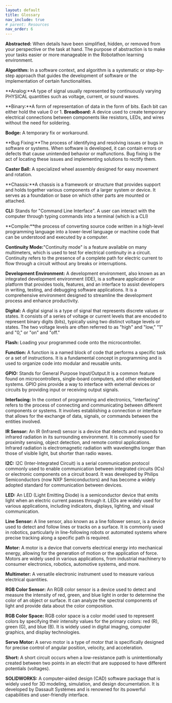 ```yaml
---
layout: default
title: Glossary
nav_include: true
# parent: Resources
nav_order: 6
---
```


**Abstracted:** When details have been simplified, hidden, or removed from your perspective or the task at hand. The purpose of abstraction is to make your tasks easier or more manageable in the Robotathon learning environment.

**Algorithm:** In a software context, and algorithm is a systematic or step-by-step approach that guides the development of software or the implementation of certain functionalities.

**Analog:**A type of signal usually represented by continuously varying PHYSICAL quantities such as voltage, current, or sound waves.

**Binary:**A form of representation of data in the form of bits. Each bit can either hold the value 0 or 1.
**Breadboard:** A device used to create temporary electrical connections between components like resistors, LEDs, and wires without the need for soldering.

**Bodge:** A temporary fix or workaround.

**Bug Fixing:**The process of identifying and resolving issues or bugs in software or systems. When software is developed, it can contain errors or defects that cause unintended behavior or malfunctions. Bug fixing is the act of locating these issues and implementing solutions to rectify them.

**Caster Ball:** A specialized wheel assembly designed for easy movement and rotation.

**Chassis:**A chassis is a framework or structure that provides support and holds together various components of a larger system or device. It serves as a foundation or base on which other parts are mounted or attached.

**CLI:** Stands for "Command Line Interface". A user can interact with the computer through typing commands into a terminal (which is a CLI)

**Compile:**the process of converting source code written in a high-level programming language into a lower-level language or machine code that can be understood and executed by a computer.

**Continuity Mode:**"Continuity mode" is a feature available on many multimeters, which is used to test for electrical continuity in a circuit. Continuity refers to the presence of a complete path for electric current to flow through a circuit without any breaks or interruptions.

**Development Environment:** A development environment, also known as an integrated development environment (IDE), is a software application or platform that provides tools, features, and an interface to assist developers in writing, testing, and debugging software applications. It is a comprehensive environment designed to streamline the development process and enhance productivity.

**Digital:** A digital signal is a type of signal that represents discrete values or states. It consists of a series of voltage or current levels that are encoded to represent binary digits (bits), typically using two distinct voltage levels or states. The two voltage levels are often referred to as "high" and "low," "1" and "0," or "on" and "off."

**Flash:** Loading your programmed code onto the microcontroller.

**Function:** A function is a named block of code that performs a specific task or a set of instructions. It is a fundamental concept in programming and is used to organize code into modular and reusable units.

**GPIO:** Stands for General Purpose Input/Output.It is a common feature found on microcontrollers, single-board computers, and other embedded systems. GPIO pins provide a way to interface with external devices or circuits by providing input or receiving output signals.

**Interfacing:** In the context of programming and electronics, "interfacing" refers to the process of connecting and communicating between different components or systems. It involves establishing a connection or interface that allows for the exchange of data, signals, or commands between the entities involved.

**IR Sensor:** An IR (Infrared) sensor is a device that detects and responds to infrared radiation in its surrounding environment. It is commonly used for proximity sensing, object detection, and remote control applications. Infrared radiation is electromagnetic radiation with wavelengths longer than those of visible light, but shorter than radio waves.

**I2C:** I2C (Inter-Integrated Circuit) is a serial communication protocol commonly used to enable communication between integrated circuits (ICs) or electronic components on a circuit board. It was developed by Philips Semiconductors (now NXP Semiconductors) and has become a widely adopted standard for communication between devices.

**LED:** An LED (Light Emitting Diode) is a semiconductor device that emits light when an electric current passes through it. LEDs are widely used for various applications, including indicators, displays, lighting, and visual communication.

**Line Sensor:** A line sensor, also known as a line follower sensor, is a device used to detect and follow lines or tracks on a surface. It is commonly used in robotics, particularly in line-following robots or automated systems where precise tracking along a specific path is required.

**Motor:** A motor is a device that converts electrical energy into mechanical energy, allowing for the generation of motion or the application of force. Motors are widely used in various applications, from industrial machinery to consumer electronics, robotics, automotive systems, and more.

**Multimeter:** A versatile electronic instrument used to measure various electrical quantities.

**RGB Color Sensor:** An RGB color sensor is a device used to detect and measure the intensity of red, green, and blue light in order to determine the color of an object or surface. It can analyze the spectral components of light and provide data about the color composition.

**RGB Color Space:** RGB color space is a color model used to represent colors by specifying their intensity values for the primary colors: red (R), green (G), and blue (B). It is widely used in digital imaging, computer graphics, and display technologies.

**Servo Motor:** A servo motor is a type of motor that is specifically designed for precise control of angular position, velocity, and acceleration.

**Short:** A short circuit occurs when a low-resistance path is unintentionally created between two points in an electri that are supposed to have different potentials (voltages).

**SOLIDWORKS:** A computer-aided design (CAD) software package that is widely used for 3D modeling, simulation, and design documentation. It is developed by Dassault Systèmes and is renowned for its powerful capabilities and user-friendly interface.
